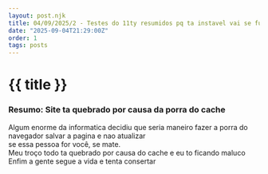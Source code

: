 ```yaml
---
layout: post.njk
title: 04/09/2025/2 - Testes do 11ty resumidos pq ta instavel vai se fuderrrrr
date: "2025-09-04T21:29:00Z"
order: 1
tags: posts
---
```

# {{ title }}

### Resumo: Site ta quebrado por causa da porra do cache 

Algum enorme da informatica decidiu que seria maneiro fazer a porra do navegador salvar a pagina e nao atualizar \
se essa pessoa for você, se mate. \
Meu troço todo ta quebrado por causa do cache e eu to ficando maluco \
Enfim a gente segue a vida e tenta consertar
